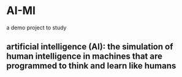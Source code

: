 # AI-Ml
a demo project to study

## artificial intelligence (AI): the simulation of human intelligence in machines that are programmed to think and learn like humans
